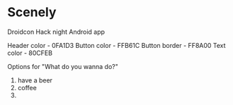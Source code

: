 Scenely
=======

Droidcon Hack night Android app

Header color - 0FA1D3
Button color - FFB61C
Button border - FF8A00
Text color - 80CFEB

Options for "What do you wanna do?"
1. have a beer
2. coffee
3. 
